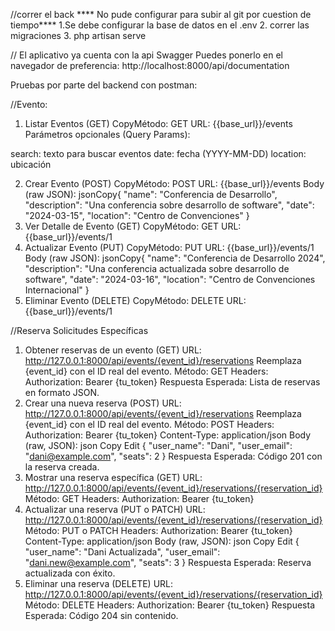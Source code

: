 //correr el back
**** No pude configurar para subir al git por cuestion de tiempo****
1.Se debe configurar la base de datos en el .env
2. correr las migraciones
3. php artisan serve

// El aplicativo ya cuenta con la api Swagger
Puedes ponerlo en el navegador de preferencia: http://localhost:8000/api/documentation


Pruebas por parte del backend con postman:

//Evento: 
1. Listar Eventos (GET)
CopyMétodo: GET
URL: {{base_url}}/events
Parámetros opcionales (Query Params):

search: texto para buscar eventos
date: fecha (YYYY-MM-DD)
location: ubicación

2. Crear Evento (POST)
CopyMétodo: POST
URL: {{base_url}}/events
Body (raw JSON):
jsonCopy{
    "name": "Conferencia de Desarrollo",
    "description": "Una conferencia sobre desarrollo de software",
    "date": "2024-03-15",
    "location": "Centro de Convenciones"
}
3. Ver Detalle de Evento (GET)
CopyMétodo: GET
URL: {{base_url}}/events/1
4. Actualizar Evento (PUT)
CopyMétodo: PUT
URL: {{base_url}}/events/1
Body (raw JSON):
jsonCopy{
    "name": "Conferencia de Desarrollo 2024",
    "description": "Una conferencia actualizada sobre desarrollo de software",
    "date": "2024-03-16",
    "location": "Centro de Convenciones Internacional"
}
5. Eliminar Evento (DELETE)
CopyMétodo: DELETE
URL: {{base_url}}/events/1

//Reserva
Solicitudes Específicas
1. Obtener reservas de un evento (GET)
URL: http://127.0.0.1:8000/api/events/{event_id}/reservations
Reemplaza {event_id} con el ID real del evento.
Método: GET
Headers:
Authorization: Bearer {tu_token}
Respuesta Esperada: Lista de reservas en formato JSON.
2. Crear una nueva reserva (POST)
URL: http://127.0.0.1:8000/api/events/{event_id}/reservations
Reemplaza {event_id} con el ID real del evento.
Método: POST
Headers:
Authorization: Bearer {tu_token}
Content-Type: application/json
Body (raw, JSON):
json
Copy
Edit
{
  "user_name": "Dani",
  "user_email": "dani@example.com",
  "seats": 2
}
Respuesta Esperada: Código 201 con la reserva creada.
3. Mostrar una reserva específica (GET)
URL: http://127.0.0.1:8000/api/events/{event_id}/reservations/{reservation_id}
Método: GET
Headers:
Authorization: Bearer {tu_token}
4. Actualizar una reserva (PUT o PATCH)
URL: http://127.0.0.1:8000/api/events/{event_id}/reservations/{reservation_id}
Método: PUT o PATCH
Headers:
Authorization: Bearer {tu_token}
Content-Type: application/json
Body (raw, JSON):
json
Copy
Edit
{
  "user_name": "Dani Actualizada",
  "user_email": "dani.new@example.com",
  "seats": 3
}
Respuesta Esperada: Reserva actualizada con éxito.
5. Eliminar una reserva (DELETE)
URL: http://127.0.0.1:8000/api/events/{event_id}/reservations/{reservation_id}
Método: DELETE
Headers:
Authorization: Bearer {tu_token}
Respuesta Esperada: Código 204 sin contenido.

